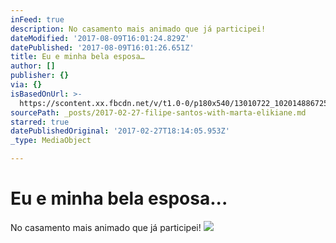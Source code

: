 ```yaml
---
inFeed: true
description: No casamento mais animado que já participei!
dateModified: '2017-08-09T16:01:24.829Z'
datePublished: '2017-08-09T16:01:26.651Z'
title: Eu e minha bela esposa…
author: []
publisher: {}
via: {}
isBasedOnUrl: >-
  https://scontent.xx.fbcdn.net/v/t1.0-0/p180x540/13010722_10201488672534190_1222846127730769957_n.jpg?oh=38ae9b65218da346dd1deb1b0dcb2502&oe=5944FB58
sourcePath: _posts/2017-02-27-filipe-santos-with-marta-elikiane.md
starred: true
datePublishedOriginal: '2017-02-27T18:14:05.953Z'
_type: MediaObject

---
```

# Eu e minha bela esposa...

No casamento mais animado que já participei!
![](https://s3-us-west-2.amazonaws.com/the-grid-img/p/b10839771a2d5b2bc65c409b8eb960226b54bc76.jpg)